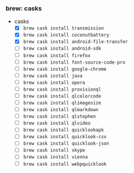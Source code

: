 ### brew: casks

 * casks
	- [x] `brew cask install transmission`
	- [x] `brew cask install coconutbattery`
	- [x] `brew cask install android-file-transfer`
	- [ ] `brew cask install android-sdk`
	- [ ] `brew cask install firefox`
	- [ ] `brew cask install font-source-code-pro`
	- [ ] `brew cask install google-chrome`
	- [ ] `brew cask install java`
	- [ ] `brew cask install opera`
	- [ ] `brew cask install provisionql`
	- [ ] `brew cask install qlcolorcode`
	- [ ] `brew cask install qlimagesize`
	- [ ] `brew cask install qlmarkdown`
	- [ ] `brew cask install qlstephen`
	- [ ] `brew cask install qlvideo`
	- [ ] `brew cask install quicklookapk`
	- [ ] `brew cask install quicklook-csv`
	- [ ] `brew cask install quicklook-json`
	- [ ] `brew cask install skype`
	- [ ] `brew cask install vienna`
	- [ ] `brew cask install webpquicklook`